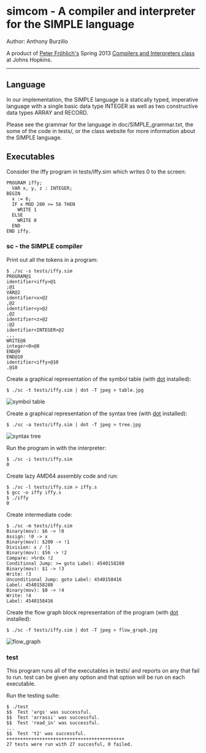 simcom - A compiler and interpreter for the SIMPLE language
==============================================

Author: Anthony Burzillo

A product of [Peter Fröhlich's](http://gaming.jhu.edu/~phf/) Spring 2013
[Compilers and Interpreters class](http://gaming.jhu.edu/~phf/2013/spring/cs328/) at Johns Hopkins.

******

## Language

In our implementation, the SIMPLE language is a statically typed, imperative language with a single basic data type
INTEGER as well as two constructive data types ARRAY and RECORD.

Please see the grammar for the language in doc/SIMPLE_grammar.txt, the some of the code in tests/, or the class
website for more information about the SIMPLE language.

## Executables

Consider the iffy program in tests/iffy.sim which writes 0 to the screen:

```SIMPLE
PROGRAM iffy;
  VAR x, y, z : INTEGER;
BEGIN
  x := 6;
  IF x MOD 200 >= 56 THEN
    WRITE 1
  ELSE
    WRITE 0
  END 
END iffy.
```

### sc - the SIMPLE compiler

Print out all the tokens in a program:


```shell
$ ./sc -s tests/iffy.sim
PROGRAM@1
identifier<iffy>@1
;@1
VAR@2
identifier<x>@2
,@2
identifier<y>@2
,@2
identifier<z>@2
:@2
identifier<INTEGER>@2
...
WRITE@8
integer<0>@8
END@9
END@10
identifier<iffy>@10
.@10
```

Create a graphical representation of the symbol table (with [dot] installed):

[dot]: http://www.graphviz.org/

```shell
$ ./sc -t tests/iffy.sim | dot -T jpeg > table.jpg
```

![symbol table](http://i.imgur.com/fdKonuB.jpg)

Create a graphical representation of the syntax tree (with [dot] installed):

```shell
$ ./sc -a tests/iffy.sim | dot -T jpeg > tree.jpg
```

![syntax tree](http://i.imgur.com/CjbqH7i.jpg)

Run the program in with the interpreter:

```shell
$ ./sc -i tests/iffy.sim
0
```

Create lazy AMD64 assembly code and run:

```shell
$ ./sc -l tests/iffy.sim > iffy.s
$ gcc -o iffy iffy.s
$ ./iffy
0
```

Create intermediate code:

```shell
$ ./sc -m tests/iffy.sim
Binary(mov): $6 -> !0
Assign: !0 -> x
Binary(mov): $200 -> !1
Division: x / !1
Binary(mov): $56 -> !2
Compare: >%rdx !2
Conditional Jump: >= goto Label: 4540158288
Binary(mov): $1 -> !3
Write: !3
Unconditional Jump: goto Label: 4540158416
Label: 4540158288
Binary(mov): $0 -> !4
Write: !4
Label: 4540158416
```

Create the flow graph block representation of the program (with [dot] installed):

```shell
$ ./sc -f tests/iffy.sim | dot -T jpeg > flow_graph.jpg
```

![flow_graph](http://i.imgur.com/2WgWn4d.jpg)

### test

This program runs all of the executables in tests/ and reports on any that fail to run.
test can be given any option and that option will be run on each executable.

Run the testing suite:

```shell
$ ./test
$$  Test 'args' was successful.
$$  Test 'arrassi' was successful.
$$  Test 'read_in' was successful.
...
$$  Test 't2' was successful.
+++++++++++++++++++++++++++++++++++++++++++
27 tests were run with 27 succesful, 0 failed.
```

